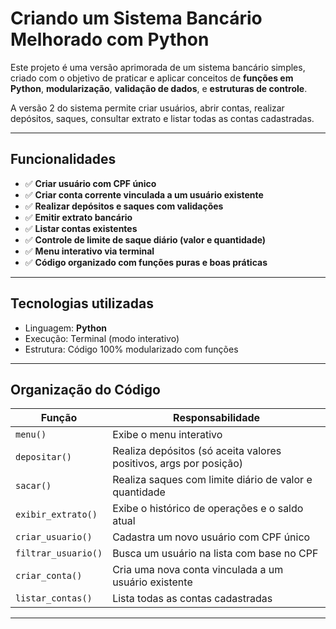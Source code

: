# Criando um Sistema Bancário Melhorado com Python

Este projeto é uma versão aprimorada de um sistema bancário simples, criado com o objetivo de praticar e aplicar conceitos de **funções em Python**, **modularização**, **validação de dados**, e **estruturas de controle**.

A versão 2 do sistema permite criar usuários, abrir contas, realizar depósitos, saques, consultar extrato e listar todas as contas cadastradas.

---

## Funcionalidades


- ✅ **Criar usuário com CPF único**
- ✅ **Criar conta corrente vinculada a um usuário existente**
- ✅ **Realizar depósitos e saques com validações**
- ✅ **Emitir extrato bancário**
- ✅ **Listar contas existentes**
- ✅ **Controle de limite de saque diário (valor e quantidade)**
- ✅ **Menu interativo via terminal**
- ✅ **Código organizado com funções puras e boas práticas**


---

## Tecnologias utilizadas

- Linguagem: **Python**
- Execução: Terminal (modo interativo)
- Estrutura: Código 100% modularizado com funções

---

## Organização do Código

| Função             | Responsabilidade                                                        |
|--------------------|---------------------------------------------------------------------------|
| `menu()`           | Exibe o menu interativo                                                  |
| `depositar()`      | Realiza depósitos (só aceita valores positivos, args por posição)        |
| `sacar()`          | Realiza saques com limite diário de valor e quantidade                   |
| `exibir_extrato()` | Exibe o histórico de operações e o saldo atual                           |
| `criar_usuario()`  | Cadastra um novo usuário com CPF único                                   |
| `filtrar_usuario()`| Busca um usuário na lista com base no CPF                                |
| `criar_conta()`    | Cria uma nova conta vinculada a um usuário existente                     |
| `listar_contas()`  | Lista todas as contas cadastradas                                        |

---
